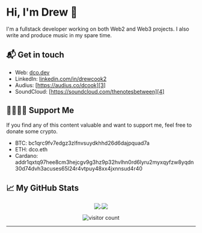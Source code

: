 <!-- markdownlint-disable -->
# Hi, I'm Drew :wave:

I'm a fullstack developer working on both Web2 and Web3 projects. I also write and produce music in my spare time.

## 📬 Get in touch

- Web: [dco.dev][1]
- LinkedIn: [linkedin.com/in/drewcook2][2]
- Audius: [https://audius.co/dcook][3]
- SoundCloud: [https://soundcloud.com/thenotesbetween][4]

## 🤜🏻🤛🏻 Support Me

If you find any of this content valuable and want to support me, feel free to donate some crypto.

- BTC: bc1qrc9fv7edgz3zlfnvsuydkhhd26d6dajpquad7a
- ETH: dco.eth
- Cardano: addr1qxtq97hee8cm3hejcgv9g3hz9p32hvlhn0rd6lyru2myxqyfzw8yqdn30d74dvh3acuses65l24r4vtpuy48xx4jxnnsud4r40

## &#x1f4c8; My GitHub Stats

<p align="center">
<a href="https://github.com/drewcook">
  <img align="center" src="https://github-readme-stats.vercel.app/api/top-langs/?username=drewcook&langs_count=10&layout=compact" />
</a>
<a href="https://github.com/drewcook">
  <img align="center" src="https://github-readme-stats.vercel.app/api?username=drewcook&show_icons=true&theme=dracula" />
</a>
</p>

<p align="center"><img src="https://visitor-badge.glitch.me/badge?page_id=drewcook.drewcook" alt="visitor count"/></p>

---

[1]: https://dco.dev/
[2]: https://www.linkedin.com/in/drewcook2/
[3]: https://audius.co/dcook
[4]: https://soundcloud.com/thenotesbetween
